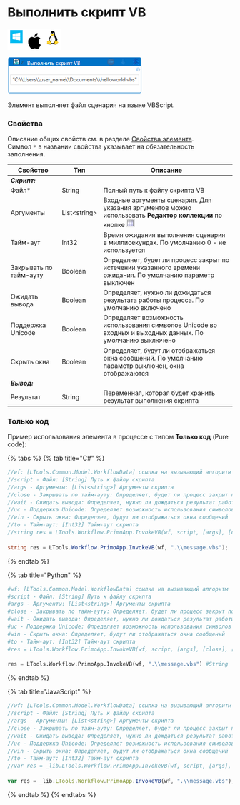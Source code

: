 # Выполнить скрипт VB

![](../../../resources/activities/basic/prog/image-100-1-1-1-1-1-1-1-1-57.png)

![](../../../resources/activities/basic/prog/invoke-vbs.png)

Элемент выполняет файл сценария на языке VBScript.

### Свойства

Описание общих свойств см. в разделе [Свойства элемента](https://docs.primo-rpa.ru/primo-rpa/primo-studio/process/elements#svoistva-elementa).\
Символ `*` в названии свойства указывает на обязательность заполнения.

| Свойство               | Тип           | Описание                                                                                                                                                     |
| ---------------------- | ------------- | ------------------------------------------------------------------------------------------------------------------------------------------------------------ |
| _**Скрипт:**_          |               |                                                                                                                                                              |
| Файл\*                 | String        | Полный путь к файлу скрипта VB                                                                                                                               |
| Аргументы              | List\<string> | Входные аргументы сценария. Для указания аргументов можно использовать **Редактор коллекции** по кнопке ![](../../../resources/activities/basic/prog/java-editor-button.png) |
| Тайм-аут               | Int32         | Время ожидания выполнения сценария в миллисекундах. По умолчанию 0 - не используется                                                                         |
| Закрывать по тайм-ауту | Boolean       | Определяет, будет ли процесс закрыт по истечении указанного времени ожидания. По умолчанию параметр выключен                                                 |
| Ожидать вывода         | Boolean       | Определяет, нужно ли дожидаться результата работы процесса. По умолчанию включено                        |
| Поддержка Unicode      | Boolean       | Определяет возможность использования символов Unicode во входных и выходных данных. По умолчанию выключено                                                   |
| Скрыть окна            | Boolean       | Определяет, будут ли отображаться окна сообщений. По умолчанию параметр выключен, окна отображаются                                                          |
| _**Вывод:**_           |               |                                                                                                                                                              |
| Результат              | String        | Переменная, которая будет хранить результат выполнения скрипта                                                                                               |

### Только код
Пример использования элемента в процессе с типом **Только код** (Pure code):
  
{% tabs %}
{% tab title="C#" %}
```csharp
//wf: [LTools.Common.Model.WorkflowData] ссылка на вызывающий алгоритм
//script - Файл: [String] Путь к файлу скрипта
//args - Аргументы: [List<string>] Аргументы скрипта
//close - Закрывать по тайм-ауту: Определяет, будет ли процесс закрыт по тайм-ауту
//wait - Ожидать вывода: Определяет, нужно ли дождаться результат работы процесса
//uc - Поддержка Unicode: Определяет возможность использования символов Unicode
//win - Скрыть окна: Определяет, будут ли отображаться окна сообщений
//to - Тайм-аут: [Int32] Тайм-аут скрипта
//string res = LTools.Workflow.PrimoApp.InvokeVB(wf, script, [args], [close], [wait], [uc], [win], [to]);
		
string res = LTools.Workflow.PrimoApp.InvokeVB(wf, ".\\message.vbs");
```
{% endtab %}

{% tab title="Python" %}
```python
#wf: [LTools.Common.Model.WorkflowData] ссылка на вызывающий алгоритм
#script - Файл: [String] Путь к файлу скрипта
#args - Аргументы: [List<string>] Аргументы скрипта
#close - Закрывать по тайм-ауту: Определяет, будет ли процесс закрыт по тайм-ауту
#wait - Ожидать вывода: Определяет, нужно ли дождаться результат работы процесса
#uc - Поддержка Unicode: Определяет возможность использования символов Unicode
#win - Скрыть окна: Определяет, будут ли отображаться окна сообщений
#to - Тайм-аут: [Int32] Тайм-аут скрипта
#res = LTools.Workflow.PrimoApp.InvokeVB(wf, script, [args], [close], [wait], [uc], [win], [to]) #String

res = LTools.Workflow.PrimoApp.InvokeVB(wf, ".\\message.vbs") #String
```
{% endtab %}

{% tab title="JavaScript" %}
```javascript
//wf: [LTools.Common.Model.WorkflowData] ссылка на вызывающий алгоритм
//script - Файл: [String] Путь к файлу скрипта
//args - Аргументы: [List<string>] Аргументы скрипта
//close - Закрывать по тайм-ауту: Определяет, будет ли процесс закрыт по тайм-ауту
//wait - Ожидать вывода: Определяет, нужно ли дождаться результат работы процесса
//uc - Поддержка Unicode: Определяет возможность использования символов Unicode
//win - Скрыть окна: Определяет, будут ли отображаться окна сообщений
//to - Тайм-аут: [Int32] Тайм-аут скрипта
//var res = _lib.LTools.Workflow.PrimoApp.InvokeVB(wf, script, [args], [close], [wait], [uc], [win], [to]); //String

var res = _lib.LTools.Workflow.PrimoApp.InvokeVB(wf, ".\\message.vbs"); //String
```
{% endtab %}
{% endtabs %}
